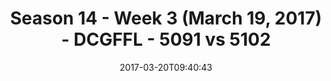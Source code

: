 ---
title: Season 14 - Week 3 (March 19, 2017) - DCGFFL - 5091 vs 5102
teams_score:
- team: 5091
  score: 18
- team: 5102
  score: 34
mvp: Aaron, Greg Carter
game-ball: Ken Mitchell, Matt Cline
season: 14
week: 3
date: '2017-03-20T09:40:43'
pageid: season-14-week-3-march-19-2017-5091-vs-5102
---